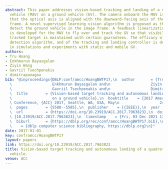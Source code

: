 ```yaml
---
abstract: This paper addresses vision-based tracking and landing of a micro-aerial
  vehicle (MAV) on a ground vehicle (GV). The camera onboard the MAV is mounted so
  that the optical axis is aligned with the downward-facing axis of the body-fixed
  frame. A novel supervised learning vision algorithm is proposed as the method to
  detect the ground vehicle in the image frame. A feedback linearization technique
  is developed for the MAV to fly over and track the GV so that visibility with the
  tracked target is maintained with certain guarantees. The efficacy of the visual
  detection algorithm, and of the tracking and landing controller is demonstrated
  in simulations and experiments with static and mobile GV.
authors:
- Tru Hoang
- Enkhmurun Bayasgalan
- Ziyin Wang
- Gavriil Tsechpenakis
- dimitrapanagou
bib: "@inproceedings{DBLP:conf/amcc/HoangBWTP17,\n  author       = {Tru Hoang and\n\
  \                  Enkhmurun Bayasgalan and\n                  Ziyin Wang and\n\
  \                  Gavriil Tsechpenakis and\n                  Dimitra Panagou},\n\
  \  title        = {Vision-based target tracking and autonomous landing of a quadrotor\n\
  \                  on a ground vehicle},\n  booktitle    = {2017 American Control\
  \ Conference, {ACC} 2017, Seattle, WA, USA, May\n                  24-26, 2017},\n\
  \  pages        = {5580--5585},\n  publisher    = {{IEEE}},\n  year         = {2017},\n\
  \  url          = {https://doi.org/10.23919/ACC.2017.7963823},\n  doi          =\
  \ {10.23919/ACC.2017.7963823},\n  timestamp    = {Fri, 03 Dec 2021 13:04:31 +0100},\n\
  \  biburl       = {https://dblp.org/rec/conf/amcc/HoangBWTP17.bib},\n  bibsource\
  \    = {dblp computer science bibliography, https://dblp.org}\n}"
date: 2017-01-01
key: conf/amcc/HoangBWTP17
layout: papers
link: https://doi.org/10.23919/ACC.2017.7963823
title: Vision-based target tracking and autonomous landing of a quadrotor on a ground
  vehicle.
venue: ACC
---
```

